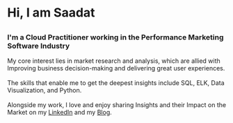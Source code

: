 ### <h1>Hi, I am Saadat</h1>
 <h2></h2>
 <h3> I'm a Cloud Practitioner working in the Performance Marketing Software Industry</h3>

My core interest lies in market research and analysis, which are allied with Improving business decision-making and delivering great user experiences.<br><br>
The skills that enable me to get the deepest insights include SQL, ELK, Data Visualization, and Python.
<br><br>
Alongside my work, I love and enjoy sharing Insights and their Impact on the Market on my [LinkedIn](https://www.linkedin.com/in/saadat-irfan/) and my [Blog](https://saadatirfan.github.io//year-archive/).
<br><br>
